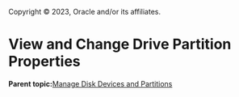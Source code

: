 Copyright © 2023, Oracle and/or its affiliates.

# View and Change Drive Partition Properties

**Parent topic:**[Manage Disk Devices and Partitions](../topics/cockpit-partition.md)


